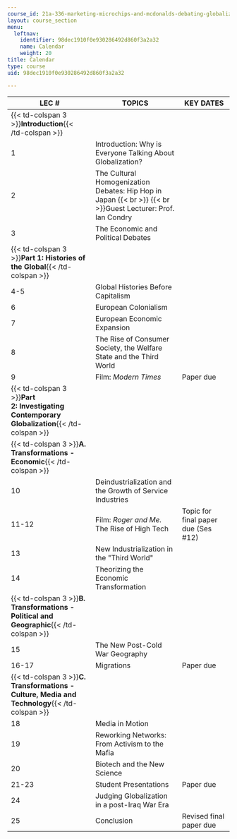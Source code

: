 ```yaml
---
course_id: 21a-336-marketing-microchips-and-mcdonalds-debating-globalization-spring-2004
layout: course_section
menu:
  leftnav:
    identifier: 98dec1910f0e930286492d860f3a2a32
    name: Calendar
    weight: 20
title: Calendar
type: course
uid: 98dec1910f0e930286492d860f3a2a32

---
```


| LEC # | TOPICS | KEY DATES |
| --- | --- | --- |
| {{< td-colspan 3 >}}**Introduction**{{< /td-colspan >}} |||
| 1 | Introduction: Why is Everyone Talking About Globalization? | &nbsp; |
| 2 | The Cultural Homogenization Debates: Hip Hop in Japan  {{< br >}}  {{< br >}}Guest Lecturer: Prof. Ian Condry | &nbsp; |
| 3 | The Economic and Political Debates | &nbsp; |
| {{< td-colspan 3 >}}**Part 1: Histories of the Global**{{< /td-colspan >}} |||
| 4-5 | Global Histories Before Capitalism | &nbsp; |
| 6 | European Colonialism | &nbsp; |
| 7 | European Economic Expansion | &nbsp; |
| 8 | The Rise of Consumer Society, the Welfare State and the Third World | &nbsp; |
| 9 | Film: _Modern Times_ | Paper due |
| {{< td-colspan 3 >}}**Part 2: Investigating Contemporary Globalization**{{< /td-colspan >}} |||
| {{< td-colspan 3 >}}**A. Transformations - Economic**{{< /td-colspan >}} |||
| 10 | Deindustrialization and the Growth of Service Industries | &nbsp; |
| 11-12 | Film: _Roger and Me._ The Rise of High Tech | Topic for final paper due (Ses #12) |
| 13 | New Industrialization in the "Third World" | &nbsp; |
| 14 | Theorizing the Economic Transformation | &nbsp; |
| {{< td-colspan 3 >}}**B. Transformations - Political and Geographic**{{< /td-colspan >}} |||
| 15 | The New Post-Cold War Geography | &nbsp; |
| 16-17 | Migrations | Paper due |
| {{< td-colspan 3 >}}**C. Transformations - Culture, Media and Technology**{{< /td-colspan >}} |||
| 18 | Media in Motion | &nbsp; |
| 19 | Reworking Networks: From Activism to the Mafia | &nbsp; |
| 20 | Biotech and the New Science | &nbsp; |
| 21-23 | Student Presentations | Paper due |
| 24 | Judging Globalization in a post-Iraq War Era | &nbsp; |
| 25 | Conclusion | Revised final paper due